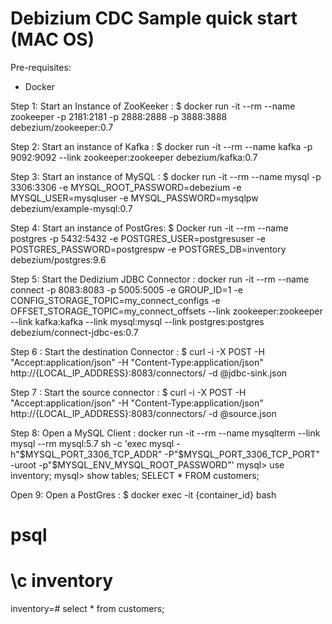 # Debizium CDC Sample quick start (MAC OS)

Pre-requisites:
+ Docker


Step 1:
Start an Instance of ZooKeeker :
$ docker run -it --rm --name zookeeper -p 2181:2181 -p 2888:2888 -p 3888:3888 debezium/zookeeper:0.7

Step 2:
Start an instance of Kafka :
$ docker run -it --rm --name kafka -p 9092:9092 --link zookeeper:zookeeper debezium/kafka:0.7

Step 3:
Start an instance of MySQL :
$ docker run -it --rm --name mysql -p 3306:3306 -e MYSQL_ROOT_PASSWORD=debezium -e MYSQL_USER=mysqluser -e MYSQL_PASSWORD=mysqlpw debezium/example-mysql:0.7

Step 4:
Start an instance of PostGres:
$ Docker run -it --rm --name postgres -p 5432:5432 -e POSTGRES_USER=postgresuser -e POSTGRES_PASSWORD=postgrespw -e POSTGRES_DB=inventory debezium/postgres:9.6

Step 5:
Start the Dedizium JDBC Connector :
docker run -it --rm --name connect -p 8083:8083 -p 5005:5005  -e GROUP_ID=1 -e CONFIG_STORAGE_TOPIC=my_connect_configs -e OFFSET_STORAGE_TOPIC=my_connect_offsets --link zookeeper:zookeeper --link kafka:kafka --link mysql:mysql --link postgres:postgres debezium/connect-jdbc-es:0.7

Step 6 :
Start the destination Connector :
$ curl -i -X POST -H "Accept:application/json" -H  "Content-Type:application/json" http://{LOCAL_IP_ADDRESS}:8083/connectors/ -d @jdbc-sink.json

Step 7 :
Start the source connector :
$ curl -i -X POST -H "Accept:application/json" -H  "Content-Type:application/json" http://{LOCAL_IP_ADDRESS}:8083/connectors/ -d @source.json

Step 8:
Open a MySQL Client :
docker run -it --rm --name mysqlterm --link mysql --rm mysql:5.7 sh -c 'exec mysql -h"$MYSQL_PORT_3306_TCP_ADDR" -P"$MYSQL_PORT_3306_TCP_PORT" -uroot -p"$MYSQL_ENV_MYSQL_ROOT_PASSWORD"'
mysql> use inventory;
mysql> show tables;
SELECT * FROM customers;

Open 9:
Open a PostGres :
$ docker exec -it {container_id} bash
# psql
# \c inventory
inventory=# select * from customers;
